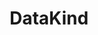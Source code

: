 ---
blog: https://datakind.org/blog
codehost: https://github.com/https://github.com/datakind
facebook: https://facebook.com/DataKindOrg
linkedin: https://linkedin.com/company/datakind
logohandle: datakind
sort: datakind
title: DataKind
twitter: https://x.com/datakind
website: https://www.datakind.org/
---